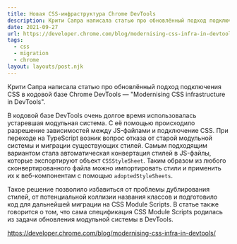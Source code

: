 ```yaml
---
title: Новая CSS-инфраструктура Chrome DevTools
description: Крити Сапра написала статью про обновлённый подход подключения CSS в кодовой базе Chrome DevTools
date: 2021-09-27
url: https://developer.chrome.com/blog/modernising-css-infra-in-devtools/
tags:
  - css
  - migration
  - chrome
layout: layouts/post.njk
---
```

Крити Сапра написала статью про обновлённый подход подключения CSS в кодовой базе Chrome DevTools — "Modernising CSS infrastructure in DevTools".

В кодовой базе DevTools очень долгое время использовалась устаревшая модульная система. С её помощью происходило разрешение зависимостей между JS-файлами и подключение CSS. При переходе на TypeScript возник вопрос отказа от старой модульной системы и миграции существующих стилей. Самым подходящим вариантом стала автоматическая конвертация стилей в JS-файлы, которые экспортируют объект `CSSStyleSheet`. Таким образом из любого сконвертированного файла можно импортировать стили и применить их к веб-компонентам с помощью `adoptedStyleSheets`.

Такое решение позволило избавиться от проблемы дублирования стилей, от потенциальной коллизии названия классов и подготовило код для дальнейшей миграции на CSS Module Scripts. В статье также говорится о том, что сама спецификация CSS Module Scripts родилась из задачи обновления модульной системы в DevTools.

https://developer.chrome.com/blog/modernising-css-infra-in-devtools/
